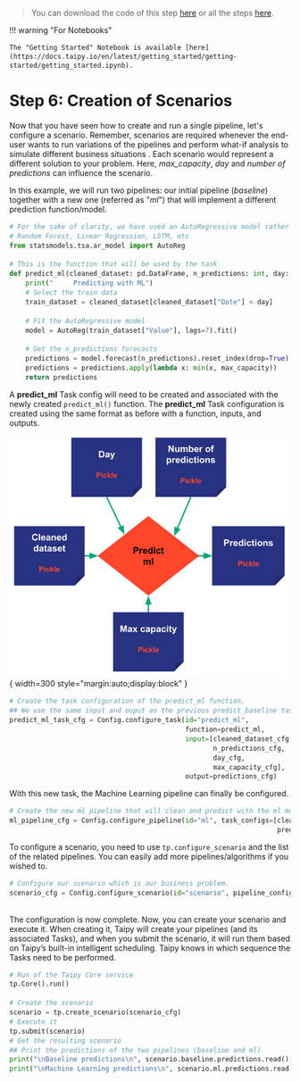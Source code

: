 > You can download the code of this step [here](../src/step_06.py) or all the steps [here](https://github.com/Avaiga/taipy-getting-started/tree/develop/src).

!!! warning "For Notebooks"

    The "Getting Started" Notebook is available [here](https://docs.taipy.io/en/latest/getting_started/getting-started/getting_started.ipynb).

# Step 6: Creation of Scenarios

Now that you have seen how to create and run a single pipeline, let's configure a scenario. Remember, scenarios are 
required whenever the end-user wants to run variations of the pipelines and perform what-if analysis to simulate 
different business situations . Each scenario would represent a different solution to your problem. Here, 
*max_capacity*, *day* and *number of predictions* can influence the scenario.

In this example, we will run two pipelines: our initial  pipeline (*baseline*) together with a new one (referred as 
"*ml*") that will implement a  different prediction function/model.

```python
# For the sake of clarity, we have used an AutoRegressive model rather than a pure ML model such as:
# Random Forest, Linear Regression, LSTM, etc   
from statsmodels.tsa.ar_model import AutoReg

# This is the function that will be used by the task
def predict_ml(cleaned_dataset: pd.DataFrame, n_predictions: int, day: dt.datetime, max_capacity: int):
    print("     Predicting with ML")
    # Select the train data
    train_dataset = cleaned_dataset[cleaned_dataset["Date"] < day]
    
    # Fit the AutoRegressive model
    model = AutoReg(train_dataset["Value"], lags=7).fit()
    
    # Get the n_predictions forecasts
    predictions = model.forecast(n_predictions).reset_index(drop=True)
    predictions = predictions.apply(lambda x: min(x, max_capacity))
    return predictions
```

A **predict_ml** Task config will need to be created and associated with the newly created `predict_ml()` function.
The **predict_ml** Task configuration is created using the same format as before with a function, inputs, and outputs.

![Predict ML](predict_ml.svg){ width=300 style="margin:auto;display:block" }

```python   
# Create the task configuration of the predict_ml function.
## We use the same input and ouput as the previous predict_baseline task but we change the funtion
predict_ml_task_cfg = Config.configure_task(id="predict_ml",
                                            function=predict_ml,
                                            input=[cleaned_dataset_cfg,
                                                   n_predictions_cfg,
                                                   day_cfg,
                                                   max_capacity_cfg],
                                            output=predictions_cfg)
```

With this new task, the Machine Learning pipeline can finally be configured.

```python   
# Create the new ml pipeline that will clean and predict with the ml model
ml_pipeline_cfg = Config.configure_pipeline(id="ml", task_configs=[clean_data_task_cfg,
                                                                   predict_ml_task_cfg])
```

To configure a scenario, you need to use `tp.configure_scenario` and the list of the related pipelines. You can 
easily add more pipelines/algorithms if you wished to.

```python   
# Configure our scenario which is our business problem.
scenario_cfg = Config.configure_scenario(id="scenario", pipeline_configs=[baseline_pipeline_cfg,
                                                                          ml_pipeline_cfg])
```

The configuration is now complete. Now, you can create your scenario and execute it. When creating it, Taipy will 
create your pipelines (and its associated Tasks), and when you submit the scenario, it will run them based on 
Taipy’s built-in intelligent scheduling. Taipy knows in which sequence the Tasks need to be performed.

```python
# Run of the Taipy Core service
tp.Core().run()

# Create the scenario
scenario = tp.create_scenario(scenario_cfg)
# Execute it
tp.submit(scenario)
# Get the resulting scenario
## Print the predictions of the two pipelines (baseline and ml)
print("\nBaseline predictions\n", scenario.baseline.predictions.read())
print("\nMachine Learning predictions\n", scenario.ml.predictions.read())   
```
